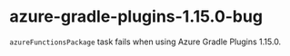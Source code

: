 # azure-gradle-plugins-1.15.0-bug

`azureFunctionsPackage` task fails when using Azure Gradle Plugins 1.15.0.
